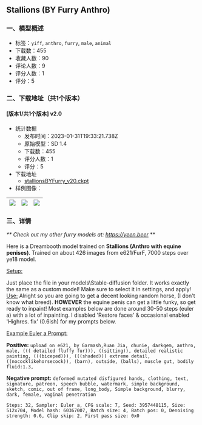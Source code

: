 ## Stallions (BY Furry Anthro)
### 一、模型概述

- 标签：`yiff`, `anthro`, `furry`, `male`, `animal`
- 下载数：455
- 收藏人数：90
- 评论人数：9
- 评分人数：1
- 评分：5

### 二、下载地址（共1个版本）

#### [版本1/共1个版本] v2.0

- 统计数据
  - 发布时间：2023-01-31T19:33:21.738Z
  - 原始模型：SD 1.4
  - 下载数：455
  - 评分人数：1
  - 评分：5
- 下载地址
  - [stallionsBYFurry_v20.ckpt](https://civitai.com/api/download/models/6607)
- 样例图像：

| <img src="https://image.civitai.com/xG1nkqKTMzGDvpLrqFT7WA/48d106d4-eb1a-4532-ad7b-45ec94fc9700/width=450/60057.jpeg" /> | <img src="https://image.civitai.com/xG1nkqKTMzGDvpLrqFT7WA/4fb3d0b4-7490-4e32-d7ea-b77a4b2fce00/width=450/60059.jpeg" /> | <img src="https://image.civitai.com/xG1nkqKTMzGDvpLrqFT7WA/d17377ee-50ef-4f5c-d192-4a43f110ae00/width=450/60058.jpeg" /> |
| ---- | ---- | ---- |


### 三、详情
<p><em>** Check out my other furry models at: </em><a target="_blank" rel="ugc" href="https://yeen.beer"><em>https://yeen.beer</em></a><em> </em>**</p><p></p><p>Here is a Dreambooth model trained on <strong>Stallions (Anthro with equine penises)</strong>. Trained on about 426 images from e621/FurF, 7000 steps over ye18 model.</p><p></p><p><u>Setup:</u></p><p>Just place the file in your models\Stable-diffusion folder. It works exactly the same as a custom model! Make sure to select it in settings, and apply! <u>Use:</u> Alright so you are going to get a decent looking random horse, (I don't know what breed). <strong>HOWEVER</strong> the equine penis can get a little funky, so get ready to inpaint! Most examples below are done around 30-50 steps (euler a) with a lot of inpainting. I disabled 'Restore faces' &amp; occasional enabled 'Highres. fix' (0.6ish) for my prompts below.</p><p></p><p><u>Example Euler a Prompt:</u></p><p><strong>Positive:</strong> <code>upload on e621, by Garmash,Ruan Jia, chunie, darkgem, anthro, male, ((( detailed fluffy fur))), ((sitting)), detailed realistic painting, (((biceped))), (((shaded))) extreme detail, ((nococklikehorsecock)), (barn), outside, (balls), muscle gut, bodily fluid:1.3,</code></p><p><strong>Negative prompt:</strong> <code>deformed mutated disfigured hands, clothing, text, signature, patreon, speech bubble, watermark, simple background, sketch, comic, out of frame, long_body, Simple background, blurry, dark, female, vaginal penetration</code></p><p></p><p><code>Steps: 32, Sampler: Euler a, CFG scale: 7, Seed: 3957448115, Size: 512x704, Model hash: 60367007, Batch size: 4, Batch pos: 0, Denoising strength: 0.6, Clip skip: 2, First pass size: 0x0</code></p>